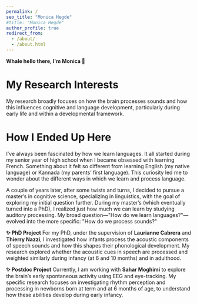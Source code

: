 ```yaml
---
permalink: /
seo_title: "Monica Hegde"
#title: "Monica Hegde"
author_profile: true
redirect_from: 
  - /about/
  - /about.html
---
```


**Whale hello there, I'm Monica 🐳**



My Research Interests 
====
My research broadly focuses on how the brain processes sounds and how this influences cognitive and language development, particularly during early life and within a developmental framework.

How I Ended Up Here
====
I’ve always been fascinated by how we learn languages. It all started during my senior year of high school when I became obsessed with learning French. Something about it felt so different from learning English (my native language) or Kannada (my parents’ first language). This curiosity led me to wonder about the different ways in which we learn and process language.

A couple of years later, after some twists and turns, I decided to pursue a master’s in cognitive science, specializing in linguistics, with the goal of exploring my initial question further. During my master’s (which eventually turned into a PhD), I realized just how much we can learn by studying auditory processing. My broad question—"How do we learn languages?"—evolved into the more specific: "How do we process sounds?"

**✨ PhD Project**
For my PhD, under the supervision of **Laurianne Cabrera** and **Thierry Nazzi**, I investigated how infants process the acoustic components of speech sounds and how this shapes their phonological development. My research explored whether the acoustic cues in speech are processed and weighted similarly during infancy (at 6 and 10 months) and in adulthood.

**✨ Postdoc Project**
Currently, I am working with **Sahar Moghimi** to explore the brain’s early spontaneous activity using EEG and eye-tracking. My specific research focuses on investigating rhythm perception and processing in newborns born at term and at 6 months of age, to understand how these abilities develop during early infancy.


